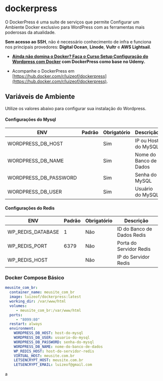 # dockerpress

O DockerPress é uma suíte de serviços que permite Configurar um Ambiente Docker exclusivo para WordPress com as ferramentas mais poderosas da atualidade.

**Sem acesso ao SSH**, não é necessário conhecimento de infra e funciona nos principais provedores: **Digital Ocean**, **Linode**, **Vultr** e **AWS Lightsail**.

- **[Ainda não domina o Docker? Faça o Curso Setup Configuração do Wordpress com Docker](https://www.udemy.com/setup-e-configuracao-do-wordpress-com-docker/?couponCode=GITHUB) com DockerPress como base no Udemy.**

- Acompanhe o DockerPress em [https://hub.docker.com/r/luizeof/dockerpress](https://hub.docker.com/r/luizeof/dockerpress).

## Variáveis de Ambiente

Utilize os valores abaixo para configurar sua instalação do Wordpress.

#### Configurações do Mysql
| ENV | Padrão | Obrigatório | Descrição |
| --- | --- | --- | --- |
| WORDPRESS_DB_HOST |  | Sim | IP ou Host do MySQL |
| WORDPRESS_DB_NAME	|  | Sim | Nome do Banco de Dados |
| WORDPRESS_DB_PASSWORD |	 | Sim | Senha do MySQL |
| WORDPRESS_DB_USER	|  | Sim | Usuário do MySQL |

#### Configurações do  Redis
| ENV | Padrão | Obrigatório | Descrição |
| --- | --- | --- | --- |
| WP_REDIS_DATABASE |	1 | Não | ID do Banco de Dados Redis |
| WP_REDIS_PORT	| 6379 | Não | Porta do Servidor Redis |
| WP_REDIS_HOST	|  | Não | IP do Servidor Redis |


### Docker Compose Básico

```yaml
meusite_com_br:
  container_name: meusite_com_br
  image: luizeof/dockerpress:latest
  working_dir: /var/www/html
  volumes:
     - meusite_com_br:/var/www/html
  ports:
     - "8099:80"
  restart: always
  environment:
    WORDPRESS_DB_HOST: host-do-mysql
    WORDPRESS_DB_USER: usuario-do-mysql
    WORDPRESS_DB_PASSWORD: senha-do-mysql
    WORDPRESS_DB_NAME: nome-do-banco-de-dados
    WP_REDIS_HOST: host-do-servidor-redis
    VIRTUAL_HOST: meusite.com.br
    LETSENCRYPT_HOST: meusite.com.br
    LETSENCRYPT_EMAIL: luizeof@gmail.com
```

a
